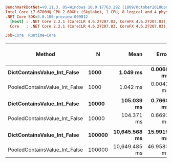 ``` ini

BenchmarkDotNet=v0.11.3, OS=Windows 10.0.17763.292 (1809/October2018Update/Redstone5)
Intel Core i7-6700HQ CPU 2.60GHz (Skylake), 1 CPU, 8 logical and 4 physical cores
.NET Core SDK=3.0.100-preview-009812
  [Host] : .NET Core 2.2.1 (CoreCLR 4.6.27207.03, CoreFX 4.6.27207.03), 64bit RyuJIT
  Core   : .NET Core 2.2.1 (CoreCLR 4.6.27207.03, CoreFX 4.6.27207.03), 64bit RyuJIT

Job=Core  Runtime=Core  

```
|                        Method |      N |          Mean |      Error |     StdDev | Ratio | Gen 0/1k Op | Gen 1/1k Op | Gen 2/1k Op | Allocated Memory/Op |
|------------------------------ |------- |--------------:|-----------:|-----------:|------:|------------:|------------:|------------:|--------------------:|
|   **DictContainsValue_Int_False** |   **1000** |      **1.049 ms** |  **0.0068 ms** |  **0.0063 ms** |  **1.00** |           **-** |           **-** |           **-** |                   **-** |
| PooledContainsValue_Int_False |   1000 |      1.042 ms |  0.0042 ms |  0.0035 ms |  0.99 |           - |           - |           - |                   - |
|                               |        |               |            |            |       |             |             |             |                     |
|   **DictContainsValue_Int_False** |  **10000** |    **105.039 ms** |  **0.7668 ms** |  **0.7173 ms** |  **1.00** |           **-** |           **-** |           **-** |                   **-** |
| PooledContainsValue_Int_False |  10000 |    104.371 ms |  0.6693 ms |  0.6261 ms |  0.99 |           - |           - |           - |                   - |
|                               |        |               |            |            |       |             |             |             |                     |
|   **DictContainsValue_Int_False** | **100000** | **10,645.568 ms** | **15.9919 ms** | **14.1764 ms** |  **1.00** |           **-** |           **-** |           **-** |                   **-** |
| PooledContainsValue_Int_False | 100000 | 10,649.485 ms | 46.9583 ms | 39.2123 ms |  1.00 |           - |           - |           - |                   - |
